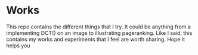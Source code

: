 # Works
This repo contains the different things that I try. It could be anything from a implementing DCT() on an image to illustrating pageranking. Like I said, this contains my works and experiments that I feel are worth sharing. Hope it helps you
